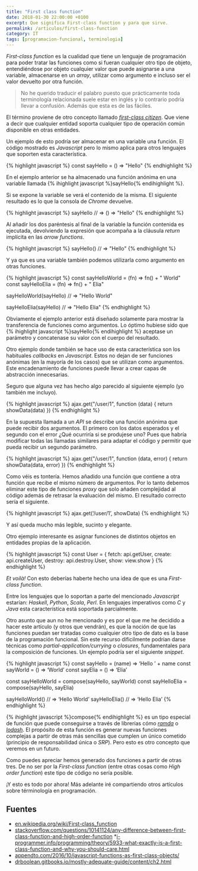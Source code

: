 ```yaml
---
title: "First class function"
date: 2018-01-30 22:00:00 +0100
excerpt: Que significa First-class function y para que sirve.
permalink: /articulos/first-class-function
category: IT
tags: [programacion-funcional, terminologia]
---
```

_First-class function_ es la cualidad que tiene un lenguaje de programación para poder tratar las funciones como si fueran cualquier otro tipo de objeto, entendiéndose por objeto cualquier valor que puede asignarse a una variable, almacenarse en un _array_, utilizar como argumento e incluso ser el valor devuelto por otra función.

> No he querido traducir el palabro puesto que prácticamente toda terminología relacionada suele estar en inglés y lo contrario podría llevar a confusión. Además que esta es de las fáciles.

El término proviene de otro concepto llamado _[first-class citizen][fcc]_. Que viene a decir que cualquier entidad soporta cualquier tipo de operación común disponible en otras entidades.

Un ejemplo de esto podría ser almacenar en una variable una función. El código mostrado es _Javascript_ pero lo mismo aplica para otros lenguajes que soporten esta característica.

{% highlight javascript %}
const sayHello = () => "Hello"
{% endhighlight %}

En el ejemplo anterior se ha almacenado una función anónima en una variable llamada {% ihighlight javascript %}sayHello{% endihighlight %}.

Si se expone la variable se verá el contenido de la misma. El siguiente resultado es lo que la consola de _Chrome_ devuelve.

{% highlight javascript %}
sayHello
// => () => "Hello"
{% endhighlight %}

Al añadir los dos paréntesis al final de la variable la función contenida es ejecutada, devolviendo la expresión que acompaña a la cláusula _return_ implícita en las _arrow functions_.

{% highlight javascript %}
sayHello()
// => "Hello"
{% endhighlight %}

Y ya que es una variable también podemos utilizarla como argumento en otras funciones.

{% highlight javascript %}
const sayHelloWorld = (fn)  =>  fn() + " World"
const sayHelloElia = (fn) => fn() + " Elia"

sayHelloWorld(sayHello)
// => "Hello World"

sayHelloElia(sayHello)
// => "Hello Elia"
{% endhighlight %}

Obviamente el ejemplo anterior está diseñado solamente para mostrar la transferencia de funciones como argumentos. Lo óptimo hubiese sido que {% ihighlight javascript %}sayHello{% endihighlight %} aceptase un parámetro y concatenase su valor con el cuerpo del resultado.

Otro ejemplo donde también se hace uso de esta característica son los habituales _callbacks_ en _Javascript_. Estos no dejan de ser funciones anónimas (en la mayoría de los casos) que se utilizan como argumentos. Este encadenamiento de funciones puede llevar a crear capas de abstracción innecesarias.

Seguro que alguna vez has hecho algo parecido al siguiente ejemplo (yo también me incluyo).

{% highlight javascript %}
ajax.get("/user/1", function (data) {
  return showData(data)
})
{% endhighlight %}

En la supuesta llamada a un _API_ se describe una función anónima que puede recibir dos argumentos. El primero con los datos esperados y el segundo con el error ¿Qué ocurriría si se produjese uno? Pues que habría modificar todas las llamadas similares para adaptar el código y permitir que pueda recibir un segundo parámetro.

{% highlight javascript %}
ajax.get("/user/1", function (data, error) {
  return showData(data, error)
})
{% endhighlight %}

Como véis es tontería. Hemos añadido una función que contiene a otra función que recibe el mismo número de argumentos. Por lo tanto debemos eliminar este tipo de funciones _proxy_ que solo añaden complejidad al código además de retrasar la evaluación del mismo. El resultado correcto sería el siguiente.

{% highlight javascript %}
ajax.get(‘/user/1’, showData)
{% endhighlight %}

Y así queda mucho más legible, sucinto y elegante.

Otro ejemplo interesante es asignar funciones de distintos objetos en entidades propias de la aplicación.

{% highlight javascript %}
const User = {
  fetch: api.getUser,
  create: api.createUser,
  destroy: api.destroy.User,
  show: view.show
}
{% endhighlight %}

_Et voilà!_ Con esto deberías haberte hecho una idea de que es una _First-class function_.

Entre los lenguajes que lo soportan a parte del mencionado _Javascript_ estarían: _Haskell_, _Python_, _Scala_, _Perl_. En lenguajes imperativos como _C_ y _Java_ esta característica está soportada parcialmente.

Otro asunto que aun no he mencionado y es por el que me he decidido a hacer este artículo (y otros que vendrán), es que la noción de que las funciones puedan ser tratadas como cualquier otro tipo de dato es la base de la programación funcional. Sin este recurso dificilmente podrían darse técnicas como _partial-application/currying_ o _closures_, fundamentales para la composición de funciones. Un ejemplo podría ser el siguiente _snippet_.

{% highlight javascript %}
const sayHello = (name) => ‘Hello ’ + name
const sayWorld = () => ‘World’
const sayElia = () => ‘Elia’

const sayHelloWorld = compose(sayHello, sayWorld)
const sayHelloElia = compose(sayHello, sayElia)

sayHelloWorld()
// => ‘Hello World’
sayHelloElia()
// => ‘Hello Elia’
{% endhighlight %}

{% ihighlight javascript %}compose{% endihighlight %} es un tipo especial de función que puede conseguirse a través de librerías cómo _[ramda][ramda]_ o _[lodash][lodash]_. El propósito de esta función es generar nuevas funciones complejas a partir de otras más sencillas que cumplen un único cometido (principio de responsabilidad única o _SRP_). Pero esto es otro concepto que veremos en un futuro. 

Como puedes apreciar hemos generado dos funciones a partir de otras tres. De no ser por la _First-class function_ (entre otras cosas como _High order function_) este tipo de código no sería posible.

¡Y esto es todo por ahora! Más adelante iré compartiendo otros artículos sobre términología en programación.

## Fuentes
* [en.wikipedia.org/wiki/First-class_function](https://en.wikipedia.org/wiki/First-class_function)
* [stackoverflow.com/questions/10141124/any-difference-between-first-class-function-and-high-order-function](https://stackoverflow.com/questions/10141124/any-difference-between-first-class-function-and-high-order-function)
*[i-programmer.info/programming/theory/5933-what-exactly-is-a-first-class-function-and-why-you-should-care.html](http://www.i-programmer.info/programming/theory/5933-what-exactly-is-a-first-class-function-and-why-you-should-care.html)
* [appendto.com/2016/10/javascript-functions-as-first-class-objects/](https://appendto.com/2016/10/javascript-functions-as-first-class-objects/)
* [drboolean.gitbooks.io/mostly-adequate-guide/content/ch2.html](https://drboolean.gitbooks.io/mostly-adequate-guide/content/ch2.html)

[fcc]: https://en.wikipedia.org/wiki/First-class_citizen
[ramda]: http://ramdajs.com/docs/#compose
[lodash]: https://lodash.com/docs/4.17.4#flowRight 